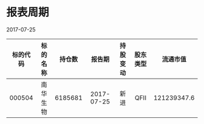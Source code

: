 # 报表周期 

2017-07-25

| 标的代码 | 标的名称 | 持仓数 | 报告期 | 持股变动 | 股东类型 | 流通市值 |
|:--:|:--:|:--:|:--:|:--:|:--:|:--:|
|000504|南华生物|6185681|2017-07-25|新进|QFII|121239347.6|